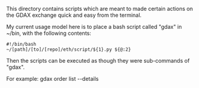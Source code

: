 
This directory contains scripts which are meant to made certain actions on the GDAX exchange quick and easy from the terminal.

My current usage model here is to place a bash script called "gdax" in ~/bin, with the following contents:

    #!/bin/bash
    ~/[path]/[to]/[repo]/eth/script/${1}.py ${@:2}

Then the scripts can be executed as though they were sub-commands of "gdax".

For example:  gdax order list --details
